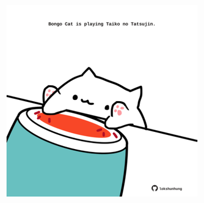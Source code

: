<!-- built at 28/02/2021, 13:03:22 UTC -->
<p align="center">
  <img width="500" height="500" src="./ReadmeImage.svg">
</p>

